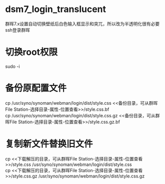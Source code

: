 # dsm7_login_translucent
群晖7.x设置自动切换壁纸后白色输入框显示和突兀，所以改为半透明化很有必要 <br>
ssh登录群晖  <br>
# 切换root权限 <br>
sudo -i <br>
# 备份原配置文件 <br>
cp /usr/syno/synoman/webman/login/dist/style.css <<备份目录，可从群晖File Station-选择目录-属性-位置查看>>/style.css.bf <br>
cp /usr/syno/synoman/webman/login/dist/style.css.gz <<备份目录，可从群晖File Station-选择目录-属性-位置查看>>/style.css.gz.bf <br>
# 复制新文件替换旧文件 <br>
cp <<下载解压的目录，可从群晖File Station-选择目录-属性-位置查看>>/style.css /usr/syno/synoman/webman/login/dist/style.css <br>
cp <<下载解压的目录，可从群晖File Station-选择目录-属性-位置查看>>/style.css.gz /usr/syno/synoman/webman/login/dist/style.css.gz

